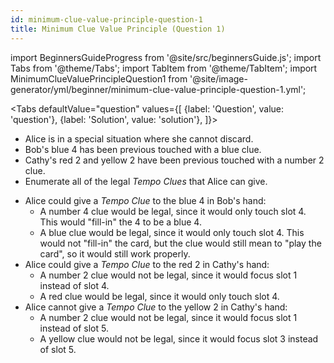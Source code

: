 ```yaml
---
id: minimum-clue-value-principle-question-1
title: Minimum Clue Value Principle (Question 1)
---
```


import BeginnersGuideProgress from '@site/src/beginnersGuide.js';
import Tabs from '@theme/Tabs';
import TabItem from '@theme/TabItem';
import MinimumClueValuePrincipleQuestion1 from '@site/image-generator/yml/beginner/minimum-clue-value-principle-question-1.yml';

<BeginnersGuideProgress id="minimum-clue-value-principle-question-1" />

<!-- lint disable no-undefined-references -->

<Tabs
  defaultValue="question"
  values={[
    {label: 'Question', value: 'question'},
    {label: 'Solution', value: 'solution'},
  ]}>
<TabItem value="question">

- Alice is in a special situation where she cannot discard.
- Bob's blue 4 has been previous touched with a blue clue.
- Cathy's red 2 and yellow 2 have been previous touched with a number 2 clue.
- Enumerate all of the legal *Tempo Clues* that Alice can give.

</TabItem>
<TabItem value="solution">

- Alice could give a *Tempo Clue* to the blue 4 in Bob's hand:
  - A number 4 clue would be legal, since it would only touch slot 4. This would "fill-in" the 4 to be a blue 4.
  - A blue clue would be legal, since it would only touch slot 4. This would not "fill-in" the card, but the clue would still mean to "play the card", so it would still work properly.
- Alice could give a *Tempo Clue* to the red 2 in Cathy's hand:
  - A number 2 clue would not be legal, since it would focus slot 1 instead of slot 4.
  - A red clue would be legal, since it would only touch slot 4.
- Alice cannot give a *Tempo Clue* to the yellow 2 in Cathy's hand:
  - A number 2 clue would not be legal, since it would focus slot 1 instead of slot 5.
  - A yellow clue would not be legal, since it would focus slot 3 instead of slot 5.

</TabItem>
</Tabs>

<MinimumClueValuePrincipleQuestion1 />
